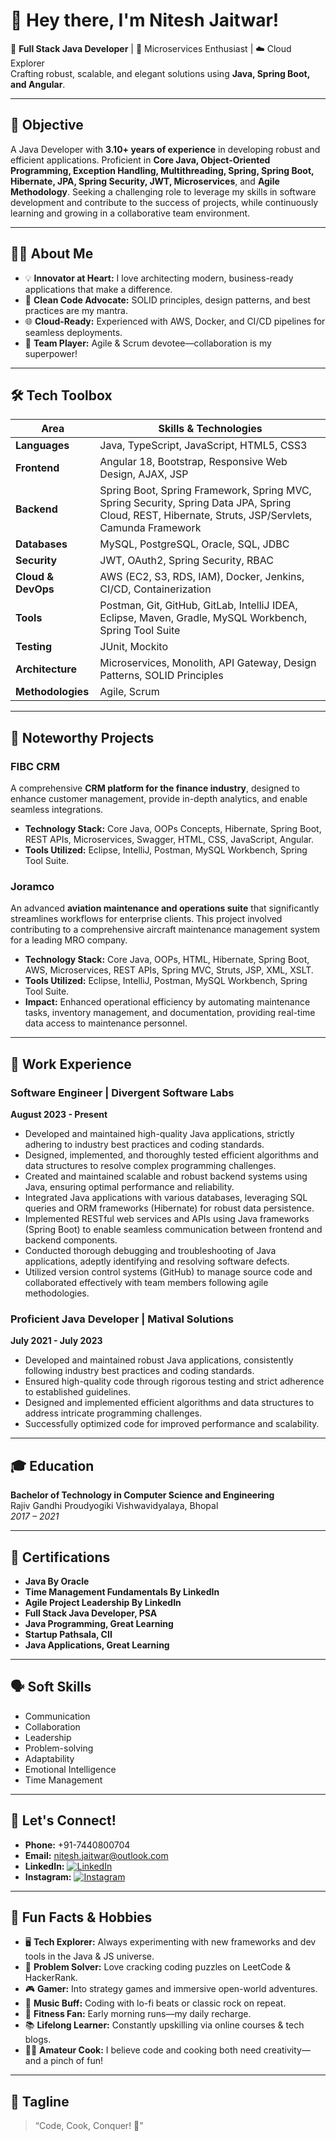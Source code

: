# 👋 Hey there, I'm Nitesh Jaitwar!

🌟 **Full Stack Java Developer** | 🚀 Microservices Enthusiast | ☁️ Cloud Explorer  
Crafting robust, scalable, and elegant solutions using **Java, Spring Boot, and Angular**.

---

## 🎯 Objective

A Java Developer with **3.10+ years of experience** in developing robust and efficient applications. Proficient in **Core Java, Object-Oriented Programming, Exception Handling, Multithreading, Spring, Spring Boot, Hibernate, JPA, Spring Security, JWT, Microservices**, and **Agile Methodology**. Seeking a challenging role to leverage my skills in software development and contribute to the success of projects, while continuously learning and growing in a collaborative team environment.

---

## 🧑‍💻 About Me

- 💡 **Innovator at Heart:** I love architecting modern, business-ready applications that make a difference.
- 🎯 **Clean Code Advocate:** SOLID principles, design patterns, and best practices are my mantra.
- 🌐 **Cloud-Ready:** Experienced with AWS, Docker, and CI/CD pipelines for seamless deployments.
- 🧩 **Team Player:** Agile & Scrum devotee—collaboration is my superpower!

---

## 🛠️ Tech Toolbox

| Area               | Skills & Technologies                                                                                                                                                                   |
|--------------------|-----------------------------------------------------------------------------------------------------------------------------------------------------------------------------------------|
| **Languages**      | Java, TypeScript, JavaScript, HTML5, CSS3                                                                                                                                              |
| **Frontend**       | Angular 18, Bootstrap, Responsive Web Design, AJAX, JSP                                                                                                                                |
| **Backend**        | Spring Boot, Spring Framework, Spring MVC, Spring Security, Spring Data JPA, Spring Cloud, REST, Hibernate, Struts, JSP/Servlets, Camunda Framework                                    |
| **Databases**      | MySQL, PostgreSQL, Oracle, SQL, JDBC                                                                                                                                                   |
| **Security**       | JWT, OAuth2, Spring Security, RBAC                                                                                                                                                     |
| **Cloud & DevOps** | AWS (EC2, S3, RDS, IAM), Docker, Jenkins, CI/CD, Containerization                                                                                                                      |
| **Tools**          | Postman, Git, GitHub, GitLab, IntelliJ IDEA, Eclipse, Maven, Gradle, MySQL Workbench, Spring Tool Suite                                                                                |
| **Testing**        | JUnit, Mockito                                                                                                                                                                         |
| **Architecture**   | Microservices, Monolith, API Gateway, Design Patterns, SOLID Principles                                                                                                                |
| **Methodologies**  | Agile, Scrum                                                                                                                                                                           |

---

## 🚀 Noteworthy Projects

### FIBC CRM
A comprehensive **CRM platform for the finance industry**, designed to enhance customer management, provide in-depth analytics, and enable seamless integrations.
- **Technology Stack:** Core Java, OOPs Concepts, Hibernate, Spring Boot, REST APIs, Microservices, Swagger, HTML, CSS, JavaScript, Angular.
- **Tools Utilized:** Eclipse, IntelliJ, Postman, MySQL Workbench, Spring Tool Suite.

### Joramco
An advanced **aviation maintenance and operations suite** that significantly streamlines workflows for enterprise clients. This project involved contributing to a comprehensive aircraft maintenance management system for a leading MRO company.
- **Technology Stack:** Core Java, OOPs, HTML, Hibernate, Spring Boot, AWS, Microservices, REST APIs, Spring MVC, Struts, JSP, XML, XSLT.
- **Tools Utilized:** Eclipse, IntelliJ, Postman, MySQL Workbench, Spring Tool Suite.
- **Impact:** Enhanced operational efficiency by automating maintenance tasks, inventory management, and documentation, providing real-time data access to maintenance personnel.

---

## 💼 Work Experience

### Software Engineer | Divergent Software Labs
**August 2023 - Present**
- Developed and maintained high-quality Java applications, strictly adhering to industry best practices and coding standards.
- Designed, implemented, and thoroughly tested efficient algorithms and data structures to resolve complex programming challenges.
- Created and maintained scalable and robust backend systems using Java, ensuring optimal performance and reliability.
- Integrated Java applications with various databases, leveraging SQL queries and ORM frameworks (Hibernate) for robust data persistence.
- Implemented RESTful web services and APIs using Java frameworks (Spring Boot) to enable seamless communication between frontend and backend components.
- Conducted thorough debugging and troubleshooting of Java applications, adeptly identifying and resolving software defects.
- Utilized version control systems (GitHub) to manage source code and collaborated effectively with team members following agile methodologies.

### Proficient Java Developer | Matival Solutions
**July 2021 - July 2023**
- Developed and maintained robust Java applications, consistently following industry best practices and coding standards.
- Ensured high-quality code through rigorous testing and strict adherence to established guidelines.
- Designed and implemented efficient algorithms and data structures to address intricate programming challenges.
- Successfully optimized code for improved performance and scalability.

---

## 🎓 Education

**Bachelor of Technology in Computer Science and Engineering**  
Rajiv Gandhi Proudyogiki Vishwavidyalaya, Bhopal  
*2017 – 2021*

---

## 📜 Certifications

- **Java By Oracle**
- **Time Management Fundamentals By LinkedIn**
- **Agile Project Leadership By LinkedIn**
- **Full Stack Java Developer, PSA**
- **Java Programming, Great Learning**
- **Startup Pathsala, CII**
- **Java Applications, Great Learning**

---

## 🗣️ Soft Skills

- Communication
- Collaboration
- Leadership
- Problem-solving
- Adaptability
- Emotional Intelligence
- Time Management

---

## 🤝 Let's Connect!

- **Phone:** +91-7440800704
- **Email:** nitesh.jaitwar@outlook.com
- **LinkedIn:** [![LinkedIn](https://img.shields.io/badge/LinkedIn-blue?logo=linkedin&style=flat-square)](https://www.linkedin.com/in/niteshjaitwar/)
- **Instagram:** [![Instagram](https://img.shields.io/badge/Instagram-purple?logo=instagram&style=flat-square)](https://www.instagram.com/nitesh_jaitwar/)

---

## 🧩 Fun Facts & Hobbies

- 🖥️ **Tech Explorer:** Always experimenting with new frameworks and dev tools in the Java & JS universe.
- 🧠 **Problem Solver:** Love cracking coding puzzles on LeetCode & HackerRank.
- 🎮 **Gamer:** Into strategy games and immersive open-world adventures.
- 🎵 **Music Buff:** Coding with lo-fi beats or classic rock on repeat.
- 🏃 **Fitness Fan:** Early morning runs—my daily recharge.
- 📚 **Lifelong Learner:** Constantly upskilling via online courses & tech blogs.
- 👨‍🍳 **Amateur Cook:** I believe code and cooking both need creativity—and a pinch of fun!

---

## 💬 Tagline

> “Code, Cook, Conquer! 🚀”
